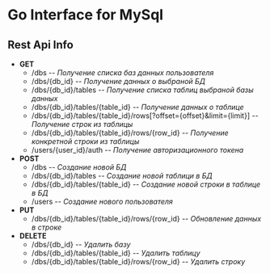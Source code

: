 # Go Interface for MySql
## Rest Api Info
* **GET**
    * /dbs -- _Получение списка баз данных пользователя_
    * /dbs/{db_id} -- _Получение данных о выбраной БД_
    * /dbs/{db_id}/tables -- _Получение списка таблиц выбраной базы данных_
    * /dbs/{db_id}/tables/{table_id} -- _Получение данных о таблице_
    * /dbs/{db_id}/tables/{table_id}/rows[?offset={offset}&limit={limit}] -- _Получение строк из таблицы_
    * /dbs/{db_id}/tables/{table_id}/rows/{row_id} -- _Получение конкретной строки из таблицы_
    * /users/{user_id}/auth -- _Получение авторизационного токена_
* **POST**
    * /dbs -- _Создание новой БД_
    * /dbs/{db_id}/tables -- _Создание новой таблици в БД_
    * /dbs/{db_id}/tables/{table_id} -- _Создание новой строки в таблице в БД_
    * /users -- _Создание нового пользователя_
* **PUT**
    * /dbs/{db_id}/tables/{table_id}/rows/{row_id} -- _Обновление данных в строке_
* **DELETE**
    * /dbs/{db_id} -- _Удалить базу_
    * /dbs/{db_id}/tables/{table_id} -- _Удалить таблицу_
    * /dbs/{db_id}/tables/{table_id}/rows/{row_id} -- _Удалить строку_
